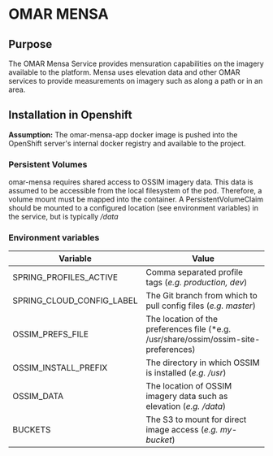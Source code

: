 # OMAR MENSA

## Purpose
The OMAR Mensa Service provides mensuration capabilities on the imagery available to the platform. Mensa uses elevation data and other OMAR services to provide measurements on imagery such as along a path or in an area.

## Installation in Openshift

**Assumption:** The omar-mensa-app docker image is pushed into the OpenShift server's internal docker registry and available to the project.

### Persistent Volumes

omar-mensa requires shared access to OSSIM imagery data. This data is assumed to be accessible from the local filesystem of the pod. Therefore, a volume mount must be mapped into the container. A PersistentVolumeClaim should be mounted to a configured location (see environment variables) in the service, but is typically */data*

### Environment variables

|Variable|Value|
|------|------|
|SPRING_PROFILES_ACTIVE|Comma separated profile tags (*e.g. production, dev*)|
|SPRING_CLOUD_CONFIG_LABEL|The Git branch from which to pull config files (*e.g. master*)|
|OSSIM_PREFS_FILE|The location of the preferences file (*e.g. /usr/share/ossim/ossim-site-preferences)|
|OSSIM_INSTALL_PREFIX|The directory in which OSSIM is installed (*e.g. /usr*)|
|OSSIM_DATA|The location of OSSIM imagery data such as elevation (*e.g. /data*)|
|BUCKETS|The S3 to mount for direct image access (*e.g. my-bucket*)|
